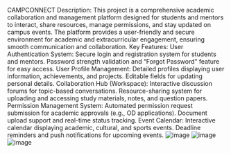 CAMPCONNECT
Description:
     This project is a comprehensive academic collaboration and management platform designed for students and mentors to interact, share resources, manage permissions, and stay updated on campus events. The platform provides a user-friendly and secure environment for academic and extracurricular engagement, ensuring smooth communication and collaboration.
     Key Features:
          User Authentication System:
            Secure login and registration system for students and mentors.
            Password strength validation and “Forgot Password” feature for easy access.
          User Profile Management:
            Detailed profiles displaying user information, achievements, and projects.
            Editable fields for updating personal details.
          Collaboration Hub (Workspace):
            Interactive discussion forums for topic-based conversations.
            Resource-sharing system for uploading and accessing study materials, notes, and question papers.
          Permission Management System:
            Automated permission request submission for academic approvals (e.g., OD applications).
            Document upload support and real-time status tracking.
          Event Calendar:
            Interactive calendar displaying academic, cultural, and sports events.
            Deadline reminders and push notifications for upcoming events.
            ![image](https://github.com/user-attachments/assets/67f29800-d59e-4b06-8053-00f836f3a295)
            ![image](https://github.com/user-attachments/assets/327d7134-e481-4bf9-aec2-f3ec9e5722c8)
            ![image](https://github.com/user-attachments/assets/8a1ba142-ceed-4e59-9e32-0189fab4e919)


